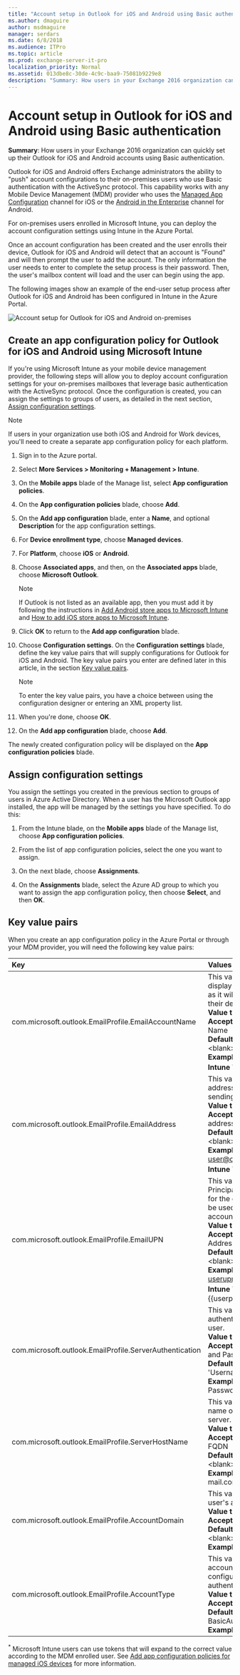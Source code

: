 ```yaml
---
title: "Account setup in Outlook for iOS and Android using Basic authentication"
ms.author: dmaguire
author: msdmaguire
manager: serdars
ms.date: 6/8/2018
ms.audience: ITPro
ms.topic: article
ms.prod: exchange-server-it-pro
localization_priority: Normal
ms.assetid: 013dbe8c-30de-4c9c-baa9-75081b9229e8
description: "Summary: How users in your Exchange 2016 organization can quickly set up their Outlook for iOS and Android accounts using Basic authentication."
---
```


# Account setup in Outlook for iOS and Android using Basic authentication

 **Summary**: How users in your Exchange 2016 organization can quickly set up their Outlook for iOS and Android accounts using Basic authentication.
  
Outlook for iOS and Android offers Exchange administrators the ability to "push" account configurations to their on-premises users who use Basic authentication with the ActiveSync protocol. This capability works with any Mobile Device Management (MDM) provider who uses the [Managed App Configuration](https://developer.apple.com/library/content/samplecode/sc2279/Introduction/Intro.mdl) channel for iOS or the [Android in the Enterprise](https://developer.android.com/work/managed-configurations) channel for Android.
  
For on-premises users enrolled in Microsoft Intune, you can deploy the account configuration settings using Intune in the Azure Portal.
  
Once an account configuration has been created and the user enrolls their device, Outlook for iOS and Android will detect that an account is "Found" and will then prompt the user to add the account. The only information the user needs to enter to complete the setup process is their password. Then, the user's mailbox content will load and the user can begin using the app.
  
The following images show an example of the end-user setup process after Outlook for iOS and Android has been configured in Intune in the Azure Portal.
  
![Account setup for Outlook for iOS and Android on-premises](../../media/77f0906c-0d62-48a4-9a93-534e29dae7e0.png)
  
## Create an app configuration policy for Outlook for iOS and Android using Microsoft Intune

If you're using Microsoft Intune as your mobile device management provider, the following steps will allow you to deploy account configuration settings for your on-premises mailboxes that leverage basic authentication with the ActiveSync protocol. Once the configuration is created, you can assign the settings to groups of users, as detailed in the next section, [Assign configuration settings](account-setup.md#assignconfig).
  
> [!NOTE]
> If users in your organization use both iOS and Android for Work devices, you'll need to create a separate app configuration policy for each platform.
  
1. Sign in to the Azure portal.
    
2. Select **More Services \> Monitoring + Management \> Intune**.
    
3. On the **Mobile apps** blade of the Manage list, select **App configuration policies**.
    
4. On the **App configuration policies** blade, choose **Add**.
    
5. On the **Add app configuration** blade, enter a **Name**, and optional **Description** for the app configuration settings.
    
6. For **Device enrollment type**, choose **Managed devices**.
    
7. For **Platform**, choose **iOS** or **Android**.
    
8. Choose **Associated apps**, and then, on the **Associated apps** blade, choose **Microsoft Outlook**.

    > [!NOTE]
    > If Outlook is not listed as an available app, then you must add it by following the instructions in [Add Android store apps to Microsoft Intune](https://docs.microsoft.com/en-us/intune/store-apps-android) and [How to add iOS store apps to Microsoft Intune](https://docs.microsoft.com/en-us/intune/store-apps-ios).
    
9. Click **OK** to return to the **Add app configuration** blade.
    
10. Choose **Configuration settings**. On the **Configuration settings** blade, define the key value pairs that will supply configurations for Outlook for iOS and Android. The key value pairs you enter are defined later in this article, in the section [Key value pairs](account-setup.md#kvp).
    
    > [!NOTE]
    > To enter the key value pairs, you have a choice between using the configuration designer or entering an XML property list.
  
11. When you're done, choose **OK**.
    
12. On the **Add app configuration** blade, choose **Add**.
    
The newly created configuration policy will be displayed on the **App configuration policies** blade.
  
## Assign configuration settings
<a name="assignconfig"> </a>

You assign the settings you created in the previous section to groups of users in Azure Active Directory. When a user has the Microsoft Outlook app installed, the app will be managed by the settings you have specified. To do this:
  
1. From the Intune blade, on the **Mobile apps** blade of the Manage list, choose **App configuration policies**.
    
2. From the list of app configuration policies, select the one you want to assign.
    
3. On the next blade, choose **Assignments**.
    
4. On the **Assignments** blade, select the Azure AD group to which you want to assign the app configuration policy, then choose **Select**, and then **OK**.
    
## Key value pairs
<a name="kvp"> </a>

When you create an app configuration policy in the Azure Portal or through your MDM provider, you will need the following key value pairs:
  
|**Key**|**Values**|
|:-----|:-----|
|com.microsoft.outlook.EmailProfile.EmailAccountName  <br/> |This value specifies the display name email account as it will appear to users on their devices.  <br/> **Value type**: String  <br/> **Accepted values**: Display Name  <br/> **Default if not specified**: \<blank\>  <br/> **Example**: user  <br/> **Intune Token**<sup>*</sup>: {{username}}  <br/> |
|com.microsoft.outlook.EmailProfile.EmailAddress  <br/> |This value specifies the email address to be used for sending and receiving mail.  <br/> **Value type**: String  <br/> **Accepted values**: Email address  <br/> **Default if not specified**: \<blank\>  <br/> **Example**: user@companyname.com  <br/> **Intune Token**<sup>*</sup>: {{mail}}  <br/> |
|com.microsoft.outlook.EmailProfile.EmailUPN  <br/> |This value specifies the User Principal Name or username for the email profile that will be used to authenticate the account.  <br/> **Value type**: String  <br/> **Accepted values**: UPN Address or username  <br/> **Default if not specified**: \<blank\>  <br/> **Example**: userupn@companyname.com  <br/> **Intune Token**<sup>*</sup>: {{userprincipalname}}  <br/> |
|com.microsoft.outlook.EmailProfile.ServerAuthentication  <br/> |This value specifies the authentication method for the user.  <br/> **Value type**: String  <br/> **Accepted values**: 'Username and Password'; 'Certificates'  <br/> **Default if not specified**: 'Username and Password'  <br/> **Example**: 'Username and Password'  <br/> |
|com.microsoft.outlook.EmailProfile.ServerHostName  <br/> |This value specifies the host name of your Exchange server.  <br/> **Value type**: String  <br/> **Accepted values**: ActiveSync FQDN  <br/> **Default if not specified**: \<blank\>  <br/> **Example**: mail.companyname.com  <br/> |
|com.microsoft.outlook.EmailProfile.AccountDomain  <br/> |This value specifies the user's account domain.  <br/> **Value type**: String  <br/> **Accepted values**: Domain  <br/> **Default if not specified**: \<blank\>  <br/> **Example**: companyname  <br/> |
|com.microsoft.outlook.EmailProfile.AccountType  <br/> |This value specifies the account type being configured based on the authentication model.  <br/> **Value type**: String  <br/> **Accepted values**: BasicAuth  <br/> **Default if not specified**: BasicAuth  <br/> **Example**: BasicAuth  <br/> |
   
 <sup>*</sup> Microsoft Intune users can use tokens that will expand to the correct value according to the MDM enrolled user. See [Add app configuration policies for managed iOS devices](https://docs.microsoft.com/intune/app-configuration-policies-use-ios) for more information.
  

